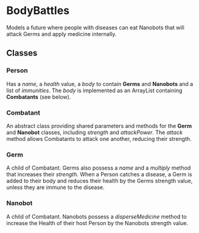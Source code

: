 # BodyBattles

Models a future where people with diseases can eat Nanobots that will attack Germs and apply medicine internally.


## Classes

### Person
Has a *name*, a *health* value, a *body* to contain **Germs** and **Nanobots** and a list of *immunities*.
The *body* is implemented as an ArrayList containing **Combatants** (see below).

### Combatant 
An abstract class providing shared parameters and methods for the **Germ** and **Nanobot** classes, including *strength* and *attackPower*.
The *attack* method allows Combatants to attack one another, reducing their strength.

### Germ
A child of Combatant. Germs also possess a *name* and a *multiply* method that increases their *strength*. 
When a Person catches a disease, a Germ is added to their body and reduces their health by the Germs strength value, unless they are immune to the disease.

### Nanobot
A child of Combatant. Nanobots possess a *disperseMedicine* method to increase the Health of their host Person by the Nanobots strength value.



